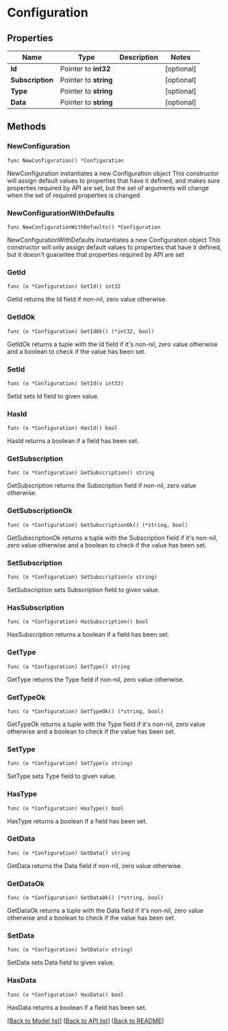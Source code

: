# Configuration

## Properties

Name | Type | Description | Notes
------------ | ------------- | ------------- | -------------
**Id** | Pointer to **int32** |  | [optional] 
**Subscription** | Pointer to **string** |  | [optional] 
**Type** | Pointer to **string** |  | [optional] 
**Data** | Pointer to **string** |  | [optional] 

## Methods

### NewConfiguration

`func NewConfiguration() *Configuration`

NewConfiguration instantiates a new Configuration object
This constructor will assign default values to properties that have it defined,
and makes sure properties required by API are set, but the set of arguments
will change when the set of required properties is changed

### NewConfigurationWithDefaults

`func NewConfigurationWithDefaults() *Configuration`

NewConfigurationWithDefaults instantiates a new Configuration object
This constructor will only assign default values to properties that have it defined,
but it doesn't guarantee that properties required by API are set

### GetId

`func (o *Configuration) GetId() int32`

GetId returns the Id field if non-nil, zero value otherwise.

### GetIdOk

`func (o *Configuration) GetIdOk() (*int32, bool)`

GetIdOk returns a tuple with the Id field if it's non-nil, zero value otherwise
and a boolean to check if the value has been set.

### SetId

`func (o *Configuration) SetId(v int32)`

SetId sets Id field to given value.

### HasId

`func (o *Configuration) HasId() bool`

HasId returns a boolean if a field has been set.

### GetSubscription

`func (o *Configuration) GetSubscription() string`

GetSubscription returns the Subscription field if non-nil, zero value otherwise.

### GetSubscriptionOk

`func (o *Configuration) GetSubscriptionOk() (*string, bool)`

GetSubscriptionOk returns a tuple with the Subscription field if it's non-nil, zero value otherwise
and a boolean to check if the value has been set.

### SetSubscription

`func (o *Configuration) SetSubscription(v string)`

SetSubscription sets Subscription field to given value.

### HasSubscription

`func (o *Configuration) HasSubscription() bool`

HasSubscription returns a boolean if a field has been set.

### GetType

`func (o *Configuration) GetType() string`

GetType returns the Type field if non-nil, zero value otherwise.

### GetTypeOk

`func (o *Configuration) GetTypeOk() (*string, bool)`

GetTypeOk returns a tuple with the Type field if it's non-nil, zero value otherwise
and a boolean to check if the value has been set.

### SetType

`func (o *Configuration) SetType(v string)`

SetType sets Type field to given value.

### HasType

`func (o *Configuration) HasType() bool`

HasType returns a boolean if a field has been set.

### GetData

`func (o *Configuration) GetData() string`

GetData returns the Data field if non-nil, zero value otherwise.

### GetDataOk

`func (o *Configuration) GetDataOk() (*string, bool)`

GetDataOk returns a tuple with the Data field if it's non-nil, zero value otherwise
and a boolean to check if the value has been set.

### SetData

`func (o *Configuration) SetData(v string)`

SetData sets Data field to given value.

### HasData

`func (o *Configuration) HasData() bool`

HasData returns a boolean if a field has been set.


[[Back to Model list]](../README.md#documentation-for-models) [[Back to API list]](../README.md#documentation-for-api-endpoints) [[Back to README]](../README.md)


